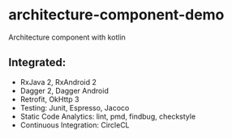 # architecture-component-demo
Architecture component with kotlin

## Integrated:
- RxJava 2, RxAndroid 2
- Dagger 2, Dagger Android
- Retrofit, OkHttp 3
- Testing: Junit, Espresso, Jacoco
- Static Code Analytics: lint, pmd, findbug, checkstyle
- Continuous Integration: CircleCL
